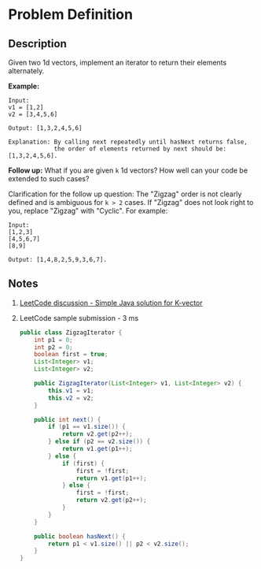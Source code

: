 # Problem Definition

## Description

Given two 1d vectors, implement an iterator to return their elements alternately.

**Example:**

```plaintext
Input:
v1 = [1,2]
v2 = [3,4,5,6]

Output: [1,3,2,4,5,6]

Explanation: By calling next repeatedly until hasNext returns false,
             the order of elements returned by next should be: [1,3,2,4,5,6].
```

**Follow up:** What if you are given `k` 1d vectors? How well can your code be extended to such cases?

Clarification for the follow up question:
The "Zigzag" order is not clearly defined and is ambiguous for `k > 2` cases. If "Zigzag" does not look right to you, replace "Zigzag" with "Cyclic". For example:

```plaintext
Input:
[1,2,3]
[4,5,6,7]
[8,9]

Output: [1,4,8,2,5,9,3,6,7].
```

## Notes

1. [LeetCode discussion - Simple Java solution for K-vector](https://leetcode.com/explore/interview/card/google/65/design-4/479/discuss/71779/Simple-Java-solution-for-K-vector)
1. LeetCode sample submission - 3 ms

    ```java
    public class ZigzagIterator {
        int p1 = 0;
        int p2 = 0;
        boolean first = true;
        List<Integer> v1;
        List<Integer> v2;

        public ZigzagIterator(List<Integer> v1, List<Integer> v2) {
            this.v1 = v1;
            this.v2 = v2;
        }

        public int next() {
            if (p1 == v1.size()) {
                return v2.get(p2++);
            } else if (p2 == v2.size()) {
                return v1.get(p1++);
            } else {
                if (first) {
                    first = !first;
                    return v1.get(p1++);
                } else {
                    first = !first;
                    return v2.get(p2++);
                }
            }
        }

        public boolean hasNext() {
            return p1 < v1.size() || p2 < v2.size();
        }
    }
    ```